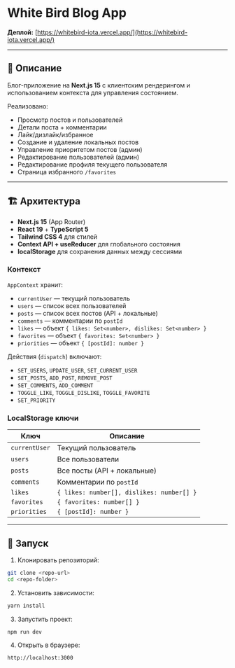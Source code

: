 # White Bird Blog App

**Деплой:** [https://whitebird-iota.vercel.app/](https://whitebird-iota.vercel.app/)

---

## 📌 Описание

Блог-приложение на **Next.js 15** с клиентским рендерингом и использованием контекста для управления состоянием.

Реализовано:

- Просмотр постов и пользователей
- Детали поста + комментарии
- Лайк/дизлайк/избранное
- Создание и удаление локальных постов
- Управление приоритетом постов (админ)
- Редактирование пользователей (админ)
- Редактирование профиля текущего пользователя
- Страница избранного `/favorites`

---

## 🏗 Архитектура

- **Next.js 15** (App Router)
- **React 19** + **TypeScript 5**
- **Tailwind CSS 4** для стилей
- **Context API + useReducer** для глобального состояния
- **localStorage** для сохранения данных между сессиями

### Контекст

`AppContext` хранит:

- `currentUser` — текущий пользователь
- `users` — список всех пользователей
- `posts` — список всех постов (API + локальные)
- `comments` — комментарии по `postId`
- `likes` — объект `{ likes: Set<number>, dislikes: Set<number> }`
- `favorites` — объект `{ favorites: Set<number> }`
- `priorities` — объект `{ [postId]: number }`

Действия (`dispatch`) включают:

- `SET_USERS`, `UPDATE_USER`, `SET_CURRENT_USER`
- `SET_POSTS`, `ADD_POST`, `REMOVE_POST`
- `SET_COMMENTS`, `ADD_COMMENT`
- `TOGGLE_LIKE`, `TOGGLE_DISLIKE`, `TOGGLE_FAVORITE`
- `SET_PRIORITY`

### LocalStorage ключи

| Ключ            | Описание |
|-----------------|----------|
| `currentUser`   | Текущий пользователь |
| `users`         | Все пользователи |
| `posts`         | Все посты (API + локальные) |
| `comments`      | Комментарии по `postId` |
| `likes`         | `{ likes: number[], dislikes: number[] }` |
| `favorites`     | `{ favorites: number[] }` |
| `priorities`    | `{ [postId]: number }` |

---

## 🚀 Запуск

1. Клонировать репозиторий:

```bash
git clone <repo-url>
cd <repo-folder>
```
2. Установить зависимости:
```bash
yarn install
```

3. Запустить проект:
```bash
npm run dev
```

4. Открыть в браузере:
```bash
http://localhost:3000
```